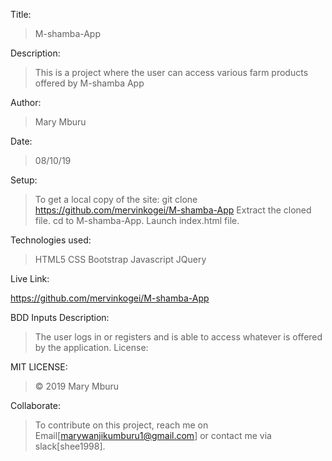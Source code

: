 Title:
> M-shamba-App

Description:

> This is a project where the user can access various farm products offered by M-shamba App

Author:

> Mary Mburu

Date:

> 08/10/19

Setup:
> To get a local copy of the site: git clone https://github.com/mervinkogei/M-shamba-App Extract the cloned file. cd to M-shamba-App. Launch index.html file.

Technologies used:

> HTML5 CSS Bootstrap Javascript JQuery

Live Link:

https://github.com/mervinkogei/M-shamba-App

BDD Inputs Description:

> The user logs in or registers and is able to access whatever is offered by the application.
License:

MIT LICENSE:
 > © 2019 Mary Mburu

Collaborate:

> To contribute on this project, reach me on Email[marywanjikumburu1@gmail.com] or contact me via slack[shee1998].

